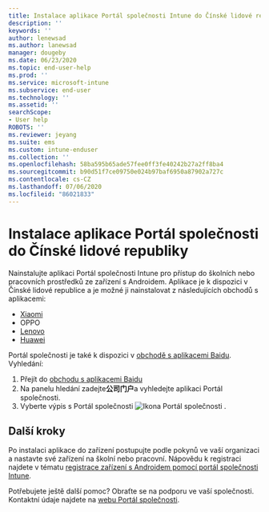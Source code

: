 ```yaml
---
title: Instalace aplikace Portál společnosti Intune do Čínské lidové republiky | Microsoft Docs
description: ''
keywords: ''
author: lenewsad
ms.author: lanewsad
manager: dougeby
ms.date: 06/23/2020
ms.topic: end-user-help
ms.prod: ''
ms.service: microsoft-intune
ms.subservice: end-user
ms.technology: ''
ms.assetid: ''
searchScope:
- User help
ROBOTS: ''
ms.reviewer: jeyang
ms.suite: ems
ms.custom: intune-enduser
ms.collection: ''
ms.openlocfilehash: 58ba595b65ade57fee0ff3fe40242b27a2ff8ba4
ms.sourcegitcommit: b90d51f7ce09750e024b97baf6950a87902a727c
ms.contentlocale: cs-CZ
ms.lasthandoff: 07/06/2020
ms.locfileid: "86021833"
---
```

# <a name="install-company-portal-app-in-peoples-republic-of-china"></a>Instalace aplikace Portál společnosti do Čínské lidové republiky

Nainstalujte aplikaci Portál společnosti Intune pro přístup do školních nebo pracovních prostředků ze zařízení s Androidem. Aplikace je k dispozici v Čínské lidové republice a je možné ji nainstalovat z následujících obchodů s aplikacemi: 


* [Xiaomi](https://go.microsoft.com/fwlink/?linkid=836947) 
* OPPO
* [Lenovo](https://go.microsoft.com/fwlink/?linkid=2125082)
* [Huawei](https://go.microsoft.com/fwlink/?linkid=836948)

Portál společnosti je také k dispozici v [obchodě s aplikacemi Baidu](https://go.microsoft.com/fwlink/?linkid=2133565). Vyhledání:  
 
   1. Přejít do [obchodu s aplikacemi Baidu](https://go.microsoft.com/fwlink/?linkid=2133565)  
   2. Na panelu hledání zadejte**公司门户**a vyhledejte aplikaci Portál společnosti.  
   3. Vyberte výpis s Portál společnosti ![Ikona Portál společnosti](./media/company-portal-logo-small-2006.png) .  


## <a name="next-steps"></a>Další kroky  
Po instalaci aplikace do zařízení postupujte podle pokynů ve vaší organizaci a nastavte své zařízení na školní nebo pracovní. Nápovědu k registraci najdete v tématu [registrace zařízení s Androidem pomocí portál společnosti Intune](enroll-device-android-company-portal.md). 


Potřebujete ještě další pomoc? Obraťte se na podporu ve vaší společnosti. Kontaktní údaje najdete na [webu Portál společnosti](https://go.microsoft.com/fwlink/?linkid=2010980).
